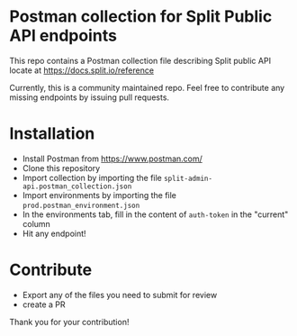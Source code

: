 # Postman collection for Split Public API endpoints

This repo contains a Postman collection file describing Split public API locate at https://docs.split.io/reference

Currently, this is a community maintained repo. Feel free to contribute any missing endpoints by issuing pull requests. 

# Installation

 * Install Postman from https://www.postman.com/
 * Clone this repository
 * Import collection by importing the file `split-admin-api.postman_collection.json`
 * Import environments by importing the file `prod.postman_environment.json`
 * In the environments tab, fill in the content of `auth-token` in the "current" column
 * Hit any endpoint!

# Contribute

 * Export any of the files you need to submit for review
 * create a PR
 
 Thank you for your contribution!
